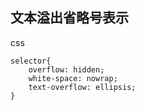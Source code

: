 ## 文本溢出省略号表示

css
```
selector{
    overflow: hidden;
    white-space: nowrap;
    text-overflow: ellipsis;
}
```